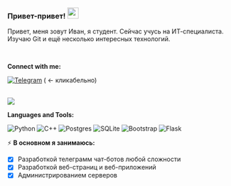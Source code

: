 ### Привет-привет! <img src="https://media.giphy.com/media/hvRJCLFzcasrR4ia7z/giphy.gif" width="25px">


Привет, меня зовут Иван, я студент. Сейчас учусь на ИТ-специалиста. Изучаю Git и ещё несколько интересных технологий.

<br />
  
**Connect with me:**  

<a href="https://t.me/psychochinazes">![Telegram](https://img.shields.io/badge/Telegram-2CA5E0?style=for-the-badge&logo=telegram&logoColor=white)</a> ( <- кликабельно)

<br />

<img src="https://external-content.duckduckgo.com/iu/?u=https%3A%2F%2Fplay-lh.googleusercontent.com%2FvYFpgwJDzugewVqpeg9M3_fJxdCOPkpfihv8GueEpYlHQ-9-liiTefw8N-pfy5DGRFM&f=1&nofb=1&ipt=20e928f89ed419ade8ae8aeb791e2aa493bb30434d1718db6050b1b199a68e7c&ipo=images">
  
**Languages and Tools:**  

![Python](https://img.shields.io/badge/python-3670A0?style=for-the-badge&logo=python&logoColor=ffdd54)
![C++](https://img.shields.io/badge/c++-%2300599C.svg?style=for-the-badge&logo=c%2B%2B&logoColor=white)
![Postgres](https://img.shields.io/badge/postgres-%23316192.svg?style=for-the-badge&logo=postgresql&logoColor=white)
![SQLite](https://img.shields.io/badge/sqlite-%2307405e.svg?style=for-the-badge&logo=sqlite&logoColor=white)
![Bootstrap](https://img.shields.io/badge/bootstrap-%238511FA.svg?style=for-the-badge&logo=bootstrap&logoColor=white)
![Flask](https://img.shields.io/badge/flask-%23000.svg?style=for-the-badge&logo=flask&logoColor=white)


⚡️ **В основном я занимаюсь:**
<!-- TODO-IST:START -->
* [x] Разработкой телеграмм чат-ботов любой сложности
* [x] Разработкой веб-страниц и веб-приложений
* [x] Администрированием серверов 
<!-- TODO-IST:END -->
